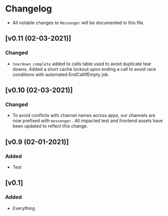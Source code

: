 # Changelog
- All notable changes to `Messenger` will be documented in this file.

## [v0.11 (02-03-2021)]

### Changed
- `teardown_complete` added to calls table used to avoid duplicate tear downs. Added a short cache lockout upon ending a call to avoid race conditions with automated EndCallIfEmpty job.

## [v0.10 (02-03-2021)]

### Changed
- To avoid conflicts with channel names across apps, our channels are now prefixed with `messenger.` All impacted test and frontend assets have been updated to reflect this change.

## [v0.9 (02-01-2021)]

### Added
- Test

## [v0.1]

### Added
- Everything
